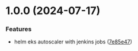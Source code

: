 # 1.0.0 (2024-07-17)


### Features

* helm eks autoscaler with jenkins jobs ([7e85e47](https://github.com/csye7125-su24-team14/helm-eks-autoscaler/commit/7e85e47bea066f496377570951e354a60840ca5c))
